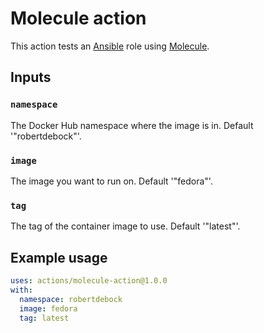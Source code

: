 # Molecule action

This action tests an [Ansible](https://www.ansible.com/) role using [Molecule](https://molecule.readthedocs.io/en/stable/).

## Inputs

### `namespace`

The Docker Hub namespace where the image is in. Default '"robertdebock"'.

### `image`

The image you want to run on. Default '"fedora"'.

### `tag`

The tag of the container image to use. Default '"latest"'.

## Example usage

```yaml
uses: actions/molecule-action@1.0.0
with:
  namespace: robertdebock
  image: fedora
  tag: latest
```
